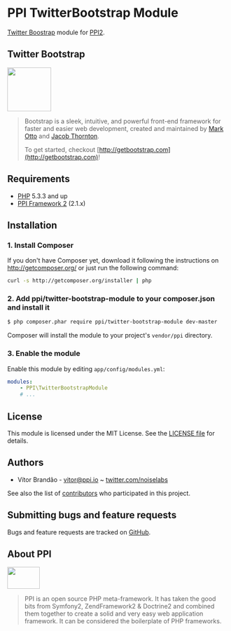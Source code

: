 PPI TwitterBootstrap Module
=================

[@php]:         http://php.net/                         "PHP: Hypertext Preprocessor"
[@ppi]:         http://ppi.io/                          "PPI Framework - The PHP Meta Framework!"
[@bootstrap]:   http://twitter.github.io/bootstrap/     "Sleek, intuitive, and powerful front-end framework for faster and easier web development"

[Twitter Boostrap][@bootstrap] module for [PPI2][@ppi].

<!--- [![Build Status](https://secure.travis-ci.org/ppi/ppi-twitter-bootstrap-module.png)](http://travis-ci.org/ppi/ppi-twitter-bootstrap-module) -->

Twitter Bootstrap
-----------------

<img src="http://media02.hongkiat.com/twitter-bootstrap/twitter-bootstrap.jpg" height="100" />

> Bootstrap is a sleek, intuitive, and powerful front-end framework for faster and easier web development, created and maintained by [Mark Otto](http://twitter.com/mdo) and [Jacob Thornton](http://twitter.com/fat).
>
> To get started, checkout [http://getbootstrap.com](http://getbootstrap.com)!

Requirements
------------

* [PHP][@php] 5.3.3 and up
* [PPI Framework 2][@ppi] (2.1.x)

Installation
------------

### 1. Install Composer

If you don't have Composer yet, download it following the instructions on
http://getcomposer.org/ or just run the following command:

``` bash
curl -s http://getcomposer.org/installer | php
```

### 2. Add ppi/twitter-bootstrap-module to your composer.json and install it

``` bash
$ php composer.phar require ppi/twitter-bootstrap-module dev-master
```

Composer will install the module to your project's `vendor/ppi` directory.

### 3. Enable the module

Enable this module by editing `app/config/modules.yml`:

``` yml
modules:
    - PPI\TwitterBootstrapModule
    # ...
```

License
-------

This module is licensed under the MIT License. See the [LICENSE file](https://github.com/ppi/ppi-twitter-bootstrap-module/blob/master/LICENSE) for details.

Authors
-------

* Vítor Brandão - <vitor@ppi.io> ~ [twitter.com/noiselabs](http://twitter.com/noiselabs)

See also the list of [contributors](https://github.com/ppi/ppi-twitter-bootstrap-module/contributors) who participated in this project.

Submitting bugs and feature requests
------------------------------------

Bugs and feature requests are tracked on [GitHub](https://github.com/ppi/ppi-twitter-bootstrap-module/issues).

About PPI
---------

<img src="https://upload.wikimedia.org/wikipedia/commons/7/7d/Ppi-framework-logo.png" width="74" height="50" />

> PPI is an open source PHP meta-framework. It has taken the good bits from Symfony2, ZendFramework2 & Doctrine2 and combined them together to create a solid and very easy web application framework. It can be considered the boilerplate of PHP frameworks.
